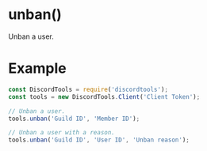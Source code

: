 # unban()

Unban a user.

# Example

```js
const DiscordTools = require('discordtools');
const tools = new DiscordTools.Client('Client Token');

// Unban a user.
tools.unban('Guild ID', 'Member ID');

// Unban a user with a reason.
tools.unban('Guild ID', 'User ID', 'Unban reason');
```
